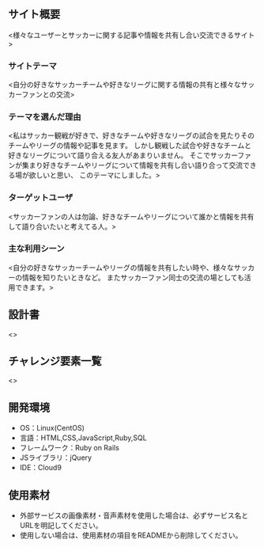 # <SOCCERZONE>

## サイト概要
<様々なユーザーとサッカーに関する記事や情報を共有し合い交流できるサイト>

### サイトテーマ
<自分の好きなサッカーチームや好きなリーグに関する情報の共有と様々なサッカーファンとの交流>

### テーマを選んだ理由
<私はサッカー観戦が好きで、好きなチームや好きなリーグの試合を見たりそのチームやリーグの情報や記事を見ます。
しかし観戦した試合や好きなチームと好きなリーグについて語り合える友人があまりいません。
そこでサッカーファンが集まり好きなチームやリーグについて情報を共有し合い語り合って交流できる場が欲しいと思い、
このテーマにしました。>

### ターゲットユーザ
<サッカーファンの人は勿論、好きなチームやリーグについて誰かと情報を共有して語り合いたいと考えてる人。>

### 主な利用シーン
<自分の好きなサッカーチームやリーグの情報を共有したい時や、様々なサッカーの情報を知りたいときなど。
またサッカーファン同士の交流の場としても活用できます。>

## 設計書
<>

## チャレンジ要素一覧
<>

## 開発環境
- OS：Linux(CentOS)
- 言語：HTML,CSS,JavaScript,Ruby,SQL
- フレームワーク：Ruby on Rails
- JSライブラリ：jQuery
- IDE：Cloud9

## 使用素材
- 外部サービスの画像素材・音声素材を使用した場合は、必ずサービス名とURLを明記してください。
- 使用しない場合は、使用素材の項目をREADMEから削除してください。